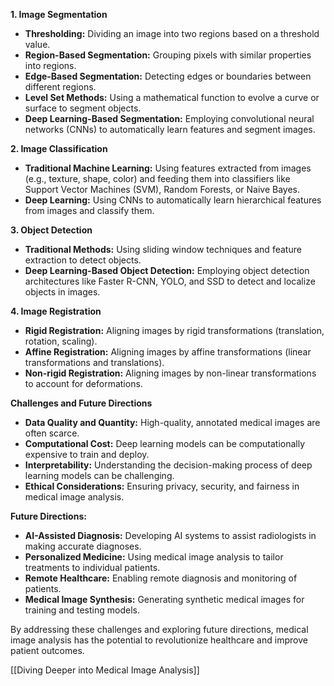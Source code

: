 
**1. Image Segmentation**

- **Thresholding:** Dividing an image into two regions based on a threshold value.
- **Region-Based Segmentation:** Grouping pixels with similar properties into regions.
- **Edge-Based Segmentation:** Detecting edges or boundaries between different regions.
- **Level Set Methods:** Using a mathematical function to evolve a curve or surface to segment objects.
- **Deep Learning-Based Segmentation:** Employing convolutional neural networks (CNNs) to automatically learn features and segment images.

**2. Image Classification**

- **Traditional Machine Learning:** Using features extracted from images (e.g., texture, shape, color) and feeding them into classifiers like Support Vector Machines (SVM), Random Forests, or Naive Bayes.
- **Deep Learning:** Using CNNs to automatically learn hierarchical features from images and classify them.

**3. Object Detection**

- **Traditional Methods:** Using sliding window techniques and feature extraction to detect objects.
- **Deep Learning-Based Object Detection:** Employing object detection architectures like Faster R-CNN, YOLO, and SSD to detect and localize objects in images.

**4. Image Registration**

- **Rigid Registration:** Aligning images by rigid transformations (translation, rotation, scaling).
- **Affine Registration:** Aligning images by affine transformations (linear transformations and translations).
- **Non-rigid Registration:** Aligning images by non-linear transformations to account for deformations.

**Challenges and Future Directions**

- **Data Quality and Quantity:** High-quality, annotated medical images are often scarce.
- **Computational Cost:** Deep learning models can be computationally expensive to train and deploy.
- **Interpretability:** Understanding the decision-making process of deep learning models can be challenging.
- **Ethical Considerations:** Ensuring privacy, security, and fairness in medical image analysis.

**Future Directions:**

- **AI-Assisted Diagnosis:** Developing AI systems to assist radiologists in making accurate diagnoses.
- **Personalized Medicine:** Using medical image analysis to tailor treatments to individual patients.
- **Remote Healthcare:** Enabling remote diagnosis and monitoring of patients.
- **Medical Image Synthesis:** Generating synthetic medical images for training and testing models.

By addressing these challenges and exploring future directions, medical image analysis has the potential to revolutionize healthcare and improve patient outcomes.

[[Diving Deeper into Medical Image Analysis]]
